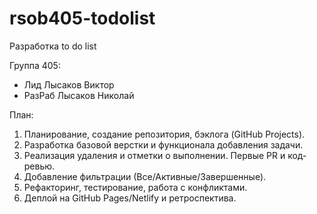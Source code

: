 # rsob405-todolist
Разработка to do list

Группа 405:

- Лид Лысаков Виктор
- РазРаб Лысаков Николай

План:
1.	Планирование, создание репозитория, бэклога (GitHub Projects).
2.	Разработка базовой верстки и функционала добавления задачи.
3.	Реализация удаления и отметки о выполнении. Первые PR и код-ревью.
4.	Добавление фильтрации (Все/Активные/Завершенные).
5.	Рефакторинг, тестирование, работа с конфликтами.
6.	Деплой на GitHub Pages/Netlify и ретроспектива.
